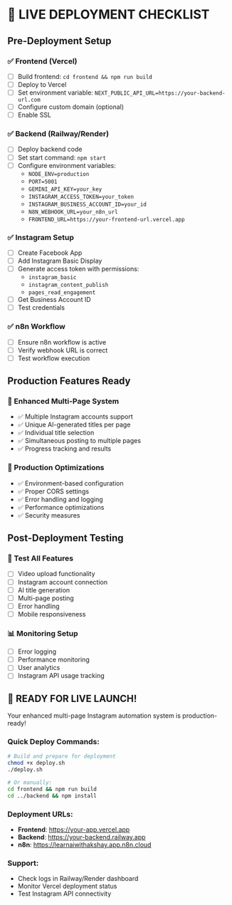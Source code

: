 # 🚀 **LIVE DEPLOYMENT CHECKLIST**

## **Pre-Deployment Setup**

### **✅ Frontend (Vercel)**
- [ ] Build frontend: `cd frontend && npm run build`
- [ ] Deploy to Vercel
- [ ] Set environment variable: `NEXT_PUBLIC_API_URL=https://your-backend-url.com`
- [ ] Configure custom domain (optional)
- [ ] Enable SSL

### **✅ Backend (Railway/Render)**
- [ ] Deploy backend code
- [ ] Set start command: `npm start`
- [ ] Configure environment variables:
  - `NODE_ENV=production`
  - `PORT=5001`
  - `GEMINI_API_KEY=your_key`
  - `INSTAGRAM_ACCESS_TOKEN=your_token`
  - `INSTAGRAM_BUSINESS_ACCOUNT_ID=your_id`
  - `N8N_WEBHOOK_URL=your_n8n_url`
  - `FRONTEND_URL=https://your-frontend-url.vercel.app`

### **✅ Instagram Setup**
- [ ] Create Facebook App
- [ ] Add Instagram Basic Display
- [ ] Generate access token with permissions:
  - `instagram_basic`
  - `instagram_content_publish`
  - `pages_read_engagement`
- [ ] Get Business Account ID
- [ ] Test credentials

### **✅ n8n Workflow**
- [ ] Ensure n8n workflow is active
- [ ] Verify webhook URL is correct
- [ ] Test workflow execution

## **Production Features Ready**

### **🎯 Enhanced Multi-Page System**
- ✅ Multiple Instagram accounts support
- ✅ Unique AI-generated titles per page
- ✅ Individual title selection
- ✅ Simultaneous posting to multiple pages
- ✅ Progress tracking and results

### **🔧 Production Optimizations**
- ✅ Environment-based configuration
- ✅ Proper CORS settings
- ✅ Error handling and logging
- ✅ Performance optimizations
- ✅ Security measures

## **Post-Deployment Testing**

### **🧪 Test All Features**
- [ ] Video upload functionality
- [ ] Instagram account connection
- [ ] AI title generation
- [ ] Multi-page posting
- [ ] Error handling
- [ ] Mobile responsiveness

### **📊 Monitoring Setup**
- [ ] Error logging
- [ ] Performance monitoring
- [ ] User analytics
- [ ] Instagram API usage tracking

## **🚀 READY FOR LIVE LAUNCH!**

Your enhanced multi-page Instagram automation system is production-ready!

### **Quick Deploy Commands:**
```bash
# Build and prepare for deployment
chmod +x deploy.sh
./deploy.sh

# Or manually:
cd frontend && npm run build
cd ../backend && npm install
```

### **Deployment URLs:**
- **Frontend**: https://your-app.vercel.app
- **Backend**: https://your-backend.railway.app
- **n8n**: https://learnaiwithakshay.app.n8n.cloud

### **Support:**
- Check logs in Railway/Render dashboard
- Monitor Vercel deployment status
- Test Instagram API connectivity
